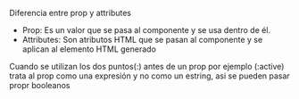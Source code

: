 Diferencia entre prop y attributes
- Prop: Es un valor que se pasa al componente y se usa dentro de él.
- Attributes: Son atributos HTML que se pasan al componente y se aplican al elemento HTML generado

Cuando se utilizan los dos puntos(:) antes de un prop por ejemplo (:active) trata al prop como una expresión y no como un estring, asi se pueden pasar propr booleanos

